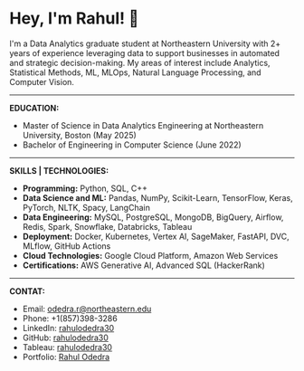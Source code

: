 # Hey, I'm Rahul! 👋

I'm a Data Analytics graduate student at Northeastern University with 2+ years of experience leveraging data to support businesses in automated and strategic decision-making. My areas of interest include Analytics, Statistical Methods, ML, MLOps, Natural Language Processing, and Computer Vision.

---

**EDUCATION:**  
- Master of Science in Data Analytics Engineering at Northeastern University, Boston (May 2025)
- Bachelor of Engineering in Computer Science (June 2022) <br>

---

**SKILLS | TECHNOLOGIES:** <br>
- **Programming:** Python, SQL, C++ <br>
- **Data Science and ML:** Pandas, NumPy, Scikit-Learn, TensorFlow, Keras, PyTorch, NLTK, Spacy, LangChain <br>
- **Data Engineering:** MySQL, PostgreSQL, MongoDB, BigQuery, Airflow, Redis, Spark, Snowflake, Databricks, Tableau <br>
- **Deployment:** Docker, Kubernetes, Vertex AI, SageMaker, FastAPI, DVC, MLflow, GitHub Actions <br>
- **Cloud Technologies:** Google Cloud Platform, Amazon Web Services <br>
- **Certifications:** AWS Generative AI, Advanced SQL (HackerRank) <br>

---

**CONTAT:**
- Email: odedra.r@northeastern.edu 
- Phone: +1(857)398-3286 
- LinkedIn: [rahulodedra30](https://www.linkedin.com/in/rahulodedra30) 
- GitHub: [rahulodedra30](https://github.com/rahulodedra30)
- Tableau: [rahulodedra30](https://public.tableau.com/app/profile/rahul.odedra30)
- Portfolio: [Rahul Odedra](https://perpetual-rubidium-783.notion.site/Rahul-Odedra-0fea2577996c41f3b873407af1a1ccb4)

